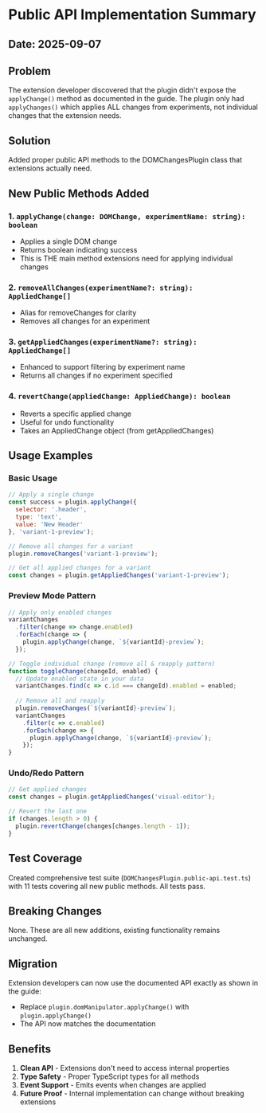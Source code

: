 # Public API Implementation Summary

## Date: 2025-09-07

## Problem
The extension developer discovered that the plugin didn't expose the `applyChange()` method as documented in the guide. The plugin only had `applyChanges()` which applies ALL changes from experiments, not individual changes that the extension needs.

## Solution
Added proper public API methods to the DOMChangesPlugin class that extensions actually need.

## New Public Methods Added

### 1. `applyChange(change: DOMChange, experimentName: string): boolean`
- Applies a single DOM change
- Returns boolean indicating success
- This is THE main method extensions need for applying individual changes

### 2. `removeAllChanges(experimentName?: string): AppliedChange[]`
- Alias for removeChanges for clarity
- Removes all changes for an experiment

### 3. `getAppliedChanges(experimentName?: string): AppliedChange[]`
- Enhanced to support filtering by experiment name
- Returns all changes if no experiment specified

### 4. `revertChange(appliedChange: AppliedChange): boolean`
- Reverts a specific applied change
- Useful for undo functionality
- Takes an AppliedChange object (from getAppliedChanges)

## Usage Examples

### Basic Usage
```javascript
// Apply a single change
const success = plugin.applyChange({
  selector: '.header',
  type: 'text',
  value: 'New Header'
}, 'variant-1-preview');

// Remove all changes for a variant
plugin.removeChanges('variant-1-preview');

// Get all applied changes for a variant
const changes = plugin.getAppliedChanges('variant-1-preview');
```

### Preview Mode Pattern
```javascript
// Apply only enabled changes
variantChanges
  .filter(change => change.enabled)
  .forEach(change => {
    plugin.applyChange(change, `${variantId}-preview`);
  });

// Toggle individual change (remove all & reapply pattern)
function toggleChange(changeId, enabled) {
  // Update enabled state in your data
  variantChanges.find(c => c.id === changeId).enabled = enabled;
  
  // Remove all and reapply
  plugin.removeChanges(`${variantId}-preview`);
  variantChanges
    .filter(c => c.enabled)
    .forEach(change => {
      plugin.applyChange(change, `${variantId}-preview`);
    });
}
```

### Undo/Redo Pattern
```javascript
// Get applied changes
const changes = plugin.getAppliedChanges('visual-editor');

// Revert the last one
if (changes.length > 0) {
  plugin.revertChange(changes[changes.length - 1]);
}
```

## Test Coverage
Created comprehensive test suite (`DOMChangesPlugin.public-api.test.ts`) with 11 tests covering all new public methods. All tests pass.

## Breaking Changes
None. These are all new additions, existing functionality remains unchanged.

## Migration
Extension developers can now use the documented API exactly as shown in the guide:
- Replace `plugin.domManipulator.applyChange()` with `plugin.applyChange()`
- The API now matches the documentation

## Benefits
1. **Clean API** - Extensions don't need to access internal properties
2. **Type Safety** - Proper TypeScript types for all methods
3. **Event Support** - Emits events when changes are applied
4. **Future Proof** - Internal implementation can change without breaking extensions